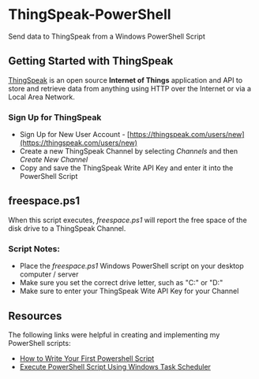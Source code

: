# ThingSpeak-PowerShell
Send data to ThingSpeak from a Windows PowerShell Script

## Getting Started with ThingSpeak
[ThingSpeak](https://thingspeak.com) is an open source **Internet of Things** application and API to store and retrieve data from anything using HTTP over the Internet or via a Local Area Network.

### Sign Up for ThingSpeak
* Sign Up for New User Account - [https://thingspeak.com/users/new](https://thingspeak.com/users/new)
* Create a new ThingSpeak Channel by selecting _Channels_ and then _Create New Channel_
* Copy and save the ThingSpeak Write API Key and enter it into the PowerShell Script

## freespace.ps1
When this script executes, _freespace.ps1_ will report the free space of the disk drive to a ThingSpeak Channel.

### Script Notes:

* Place the _freespace.ps1_ Windows PowerShell script on your desktop computer / server
* Make sure you set the correct drive letter, such as "C:" or "D:"
* Make sure to enter your ThingSpeak Wite API Key for your Channel

## Resources
The following links were helpful in creating and implementing my PowerShell scripts:

* [How to Write Your First Powershell Script](http://www.adminarsenal.com/admin-arsenal-blog/powershell-how-to-write-your-first-powershell-script)
* [Execute PowerShell Script Using Windows Task Scheduler](http://stackoverflow.com/questions/23953926/how-to-execute-a-powershell-script-automatically-using-windows-task-scheduler)
